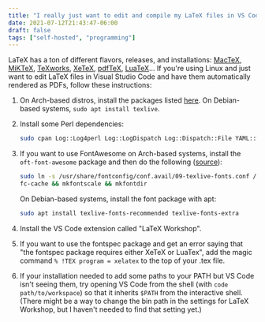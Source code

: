 ```yaml
---
title: "I really just want to edit and compile my LaTeX files in VS Code"
date: 2021-07-12T21:43:47-06:00
draft: false
tags: ["self-hosted", "programming"]
---
```


LaTeX has a ton of different flavors, releases, and installations: [MacTeX](https://en.wikipedia.org/wiki/MacTeX), [MiKTeX](https://en.wikipedia.org/wiki/MiKTeX), [TeXworks](https://en.wikipedia.org/wiki/TeXworks), [XeTeX](https://en.wikipedia.org/wiki/XeTeX), [pdfTeX](https://en.wikipedia.org/wiki/PdfTeX), [LuaTeX](https://en.wikipedia.org/wiki/LuaTeX)... If you're using Linux and just want to edit LaTeX files in Visual Studio Code and have them automatically rendered as PDFs, follow these instructions:

1. On Arch-based distros, install the packages listed [here](https://wiki.archlinux.org/title/TeX_Live). On Debian-based systems, `sudo apt install texlive`.
1. Install some Perl dependencies:

    ```bash
    sudo cpan Log::Log4perl Log::LogDispatch Log::Dispatch::File YAML::Tiny File::HomeDir
    ```

1. If you want to use FontAwesome on Arch-based systems, install the `oft-font-awesome` package and then do the following ([source](https://wiki.archlinux.org/title/TeX_Live#Making_fonts_available_to_Fontconfig)):

    ```bash
    sudo ln -s /usr/share/fontconfig/conf.avail/09-texlive-fonts.conf /etc/fonts/conf.d/09-texlive-fonts.conf
    fc-cache && mkfontscale && mkfontdir
    ```

    On Debian-based systems, install the font package with apt:

    ```bash
    sudo apt install texlive-fonts-recommended texlive-fonts-extra
    ```

1. Install the VS Code extension called "LaTeX Workshop".
1. If you want to use the fontspec package and get an error saying that "the fontspec package requires either XeTeX or LuaTex", add the magic command `% !TEX program = xelatex` to the top of your .tex file.
1. If your installation needed to add some paths to your PATH but VS Code isn't seeing them, try opening VS Code from the shell (with `code path/to/workspace`) so that it inherits `$PATH` from the interactive shell. (There might be a way to change the bin path in the settings for LaTeX Workshop, but I haven't needed to find that setting yet.)
